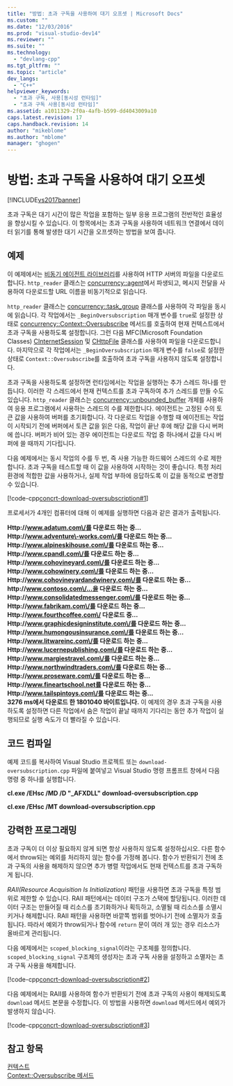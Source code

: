 ```yaml
---
title: "방법: 초과 구독을 사용하여 대기 오프셋 | Microsoft Docs"
ms.custom: ""
ms.date: "12/03/2016"
ms.prod: "visual-studio-dev14"
ms.reviewer: ""
ms.suite: ""
ms.technology: 
  - "devlang-cpp"
ms.tgt_pltfrm: ""
ms.topic: "article"
dev_langs: 
  - "C++"
helpviewer_keywords: 
  - "초과 구독, 사용[동시성 런타임]"
  - "초과 구독 사용[동시성 런타임]"
ms.assetid: a1011329-2f0a-4afb-b599-dd4043009a10
caps.latest.revision: 17
caps.handback.revision: 14
author: "mikeblome"
ms.author: "mblome"
manager: "ghogen"
---
```

# 방법: 초과 구독을 사용하여 대기 오프셋
[!INCLUDE[vs2017banner](../../assembler/inline/includes/vs2017banner.md)]

초과 구독은 대기 시간이 많은 작업을 포함하는 일부 응용 프로그램의 전반적인 효율성을 향상시킬 수 있습니다.  이 항목에서는 초과 구독을 사용하여 네트워크 연결에서 데이터 읽기를 통해 발생한 대기 시간을 오프셋하는 방법을 보여 줍니다.  
  
## 예제  
 이 예제에서는 [비동기 에이전트 라이브러리](../../parallel/concrt/asynchronous-agents-library.md)를 사용하여 HTTP 서버의 파일을 다운로드합니다.  `http_reader` 클래스는 [concurrency::agent](../../parallel/concrt/reference/agent-class.md)에서 파생되고, 메시지 전달을 사용하여 다운로드할 URL 이름을 비동기적으로 읽습니다.  
  
 `http_reader` 클래스는 [concurrency::task\_group](../Topic/task_group%20Class.md) 클래스를 사용하여 각 파일을 동시에 읽습니다.  각 작업에서는 `_BeginOversubscription` 매개 변수를 `true`로 설정한 상태로 [concurrency::Context::Oversubscribe](../Topic/Context::Oversubscribe%20Method.md) 메서드를 호출하여 현재 컨텍스트에서 초과 구독을 사용하도록 설정합니다.  그런 다음 MFC\(Microsoft Foundation Classes\) [CInternetSession](../../mfc/reference/cinternetsession-class.md) 및 [CHttpFile](../../mfc/reference/chttpfile-class.md) 클래스를 사용하여 파일을 다운로드합니다.  마지막으로 각 작업에서는 `_BeginOversubscription` 매개 변수를 `false`로 설정한 상태로 `Context::Oversubscribe`를 호출하여 초과 구독을 사용하지 않도록 설정합니다.  
  
 초과 구독을 사용하도록 설정하면 런타임에서는 작업을 실행하는 추가 스레드 하나를 만듭니다.  이러한 각 스레드에서 현재 컨텍스트를 초과 구독하여 추가 스레드를 만들 수도 있습니다.  `http_reader` 클래스는 [concurrency::unbounded\_buffer](../Topic/unbounded_buffer%20Class.md) 개체를 사용하여 응용 프로그램에서 사용하는 스레드의 수를 제한합니다.  에이전트는 고정된 수의 토큰 값을 사용하여 버퍼를 초기화합니다.  각 다운로드 작업을 수행할 때 에이전트는 작업이 시작되기 전에 버퍼에서 토큰 값을 읽은 다음, 작업이 끝난 후에 해당 값을 다시 버퍼에 씁니다.  버퍼가 비어 있는 경우 에이전트는 다운로드 작업 중 하나에서 값을 다시 버퍼에 쓸 때까지 기다립니다.  
  
 다음 예제에서는 동시 작업의 수를 두 번, 즉 사용 가능한 하드웨어 스레드의 수로 제한합니다.  초과 구독을 테스트할 때 이 값을 사용하여 시작하는 것이 좋습니다.  특정 처리 환경에 적합한 값을 사용하거나, 실제 작업 부하에 응답하도록 이 값을 동적으로 변경할 수 있습니다.  
  
 [!code-cpp[concrt-download-oversubscription#1](../../parallel/concrt/codesnippet/CPP/how-to-use-oversubscription-to-offset-latency_1.cpp)]  
  
 프로세서가 4개인 컴퓨터에 대해 이 예제를 실행하면 다음과 같은 결과가 출력됩니다.  
  
  **Http:\/\/www.adatum.com\/를 다운로드 하는 중...**  
**Http:\/\/www.adventure\-works.com\/를 다운로드 하는 중...**  
**Http:\/\/www.alpineskihouse.com\/를 다운로드 하는 중...**  
**Http:\/\/www.cpandl.com\/를 다운로드 하는 중...**  
**Http:\/\/www.cohovineyard.com\/를 다운로드 하는 중...**  
**Http:\/\/www.cohowinery.com\/를 다운로드 하는 중...**  
**Http:\/\/www.cohovineyardandwinery.com\/를 다운로드 하는 중...**  
**http:\/\/www.contoso.com\/...을 다운로드 하는 중...**  
**Http:\/\/www.consolidatedmessenger.com\/를 다운로드 하는 중...**  
**Http:\/\/www.fabrikam.com\/를 다운로드 하는 중...**  
**Http:\/\/www.fourthcoffee.com\/ 다운로드 중...**  
**Http:\/\/www.graphicdesigninstitute.com\/를 다운로드 하는 중...**  
**Http:\/\/www.humongousinsurance.com\/를 다운로드 하는 중...**  
**Http:\/\/www.litwareinc.com\/를 다운로드 하는 중...**  
**Http:\/\/www.lucernepublishing.com\/를 다운로드 하는 중...**  
**Http:\/\/www.margiestravel.com\/를 다운로드 하는 중...**  
**Http:\/\/www.northwindtraders.com\/를 다운로드 하는 중...**  
**Http:\/\/www.proseware.com\/를 다운로드 하는 중...**  
**Http:\/\/www.fineartschool.net를 다운로드 하는 중...**  
**Http:\/\/www.tailspintoys.com\/를 다운로드 하는 중...**  
**3276 ms에서 다운로드 한 1801040 바이트입니다.** 이 예제의 경우 초과 구독을 사용하도록 설정하면 다른 작업에서 숨은 작업이 끝날 때까지 기다리는 동안 추가 작업이 실행되므로 실행 속도가 더 빨라질 수 있습니다.  
  
## 코드 컴파일  
 예제 코드를 복사하여 Visual Studio 프로젝트 또는 `download-oversubscription.cpp` 파일에 붙여넣고 Visual Studio 명령 프롬프트 창에서 다음 명령 중 하나를 실행합니다.  
  
 **cl.exe \/EHsc \/MD \/D "\_AFXDLL" download\-oversubscription.cpp**  
  
 **cl.exe \/EHsc \/MT download\-oversubscription.cpp**  
  
## 강력한 프로그래밍  
 초과 구독이 더 이상 필요하지 않게 되면 항상 사용하지 않도록 설정하십시오.  다른 함수에서 throw되는 예외를 처리하지 않는 함수를 가정해 봅니다.  함수가 반환되기 전에 초과 구독의 사용을 해제하지 않으면 추가 병렬 작업에서도 현재 컨텍스트를 초과 구독하게 됩니다.  
  
 *RAII\(Resource Acquisition Is Initialization\)* 패턴을 사용하면 초과 구독을 특정 범위로 제한할 수 있습니다.  RAII 패턴에서는 데이터 구조가 스택에 할당됩니다.  이러한 데이터 구조는 만들어질 때 리소스를 초기화하거나 획득하고, 소멸될 때 리소스를 소멸시키거나 해제합니다.  RAII 패턴을 사용하면 바깥쪽 범위를 벗어나기 전에 소멸자가 호출됩니다.  따라서 예외가 throw되거나 함수에 `return` 문이 여러 개 있는 경우 리소스가 올바르게 관리됩니다.  
  
 다음 예제에서는 `scoped_blocking_signal`이라는 구조체를 정의합니다.  `scoped_blocking_signal` 구조체의 생성자는 초과 구독 사용을 설정하고 소멸자는 초과 구독 사용을 해제합니다.  
  
 [!code-cpp[concrt-download-oversubscription#2](../../parallel/concrt/codesnippet/CPP/how-to-use-oversubscription-to-offset-latency_2.cpp)]  
  
 다음 예제에서는 RAII를 사용하여 함수가 반환되기 전에 초과 구독의 사용이 해제되도록 `download` 메서드 본문을 수정합니다.  이 방법을 사용하면 `download` 메서드에서 예외가 발생하지 않습니다.  
  
 [!code-cpp[concrt-download-oversubscription#3](../../parallel/concrt/codesnippet/CPP/how-to-use-oversubscription-to-offset-latency_3.cpp)]  
  
## 참고 항목  
 [컨텍스트](../../parallel/concrt/contexts.md)   
 [Context::Oversubscribe 메서드](../Topic/Context::Oversubscribe%20Method.md)